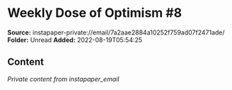 # Weekly Dose of Optimism #8

**Source:** instapaper-private://email/7a2aae2884a10252f759ad07f2471ade/
**Folder:** Unread
**Added:** 2022-08-19T05:54:25




## Content
*Private content from instapaper_email*
